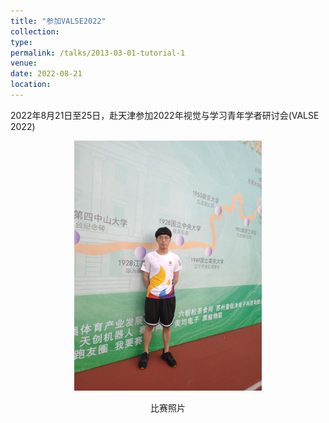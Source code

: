 ```yaml
---
title: "参加VALSE2022"
collection: 
type:
permalink: /talks/2013-03-01-tutorial-1
venue:
date: 2022-08-21
location: 
---
```




2022年8月21日至25日，赴天津参加2022年视觉与学习青年学者研讨会(VALSE 2022)

<div align="center">
  <img src="../images/校庆马拉松2.jpg" width = "300" height = "400" alt="比赛照片" />
</div>

<p align="center">比赛照片</p>
